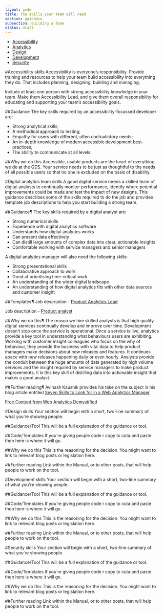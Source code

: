 ```yaml
---
layout: gsdm
title: The skills your team will need
section: guidance
subsection: Building a team
status: draft
---
```


* [Accessibility](#accessibility-skills)
* [Analytics](#digital-analytics-team-skills)
* [Design](#design-skills)
* [Development](#development-skills)
* [Security](#security-skills)


#Accessibility skills
Accessibility is everyone’s responsibility. Provide training and resources to 
help your team build accessibility into everything they do. That includes 
planning, designing, building and managing.

Include at least one person with strong accessibility knowledge in your team. 
Make them Accessibility Lead, and give them overall responsibility for educating and supporting your team’s accessibility goals.

##Guidance
The key skills required by an accessibility-focussed developer are:
* Strong analytical skills;
* A methodical approach to testing;
* Empathy for users with different, often contradictory needs;
* An in-depth knowledge of modern accessible development best-practices;
* The ability to communicate at all levels.

##Why we do this
Accessible, usable products are the heart of everything we do at the GDS. Your service needs to be just as thoughtful to the needs of all possible users so that no one is excluded on the basis of disability.





#Digital analytics team skills
A good digital service needs a skilled team of digital analysts to continually monitor performance, identify where potential improvements could be made and test the impact of new designs. This guidance describes some of the skills required to do the job and provides template job descriptions to help you start building a strong team.

##Guidance¶
The key skills required by a digital analyst are:
* Strong numerical skills
* Experience with digital analytics software
* Understands how digital analytics works
* Can present data effectively
* Can distill large amounts of complex data into clear, actionable insights
* Comfortable working with service managers and senior managers

A digital analytics manager will also need the following skills:
* Strong presentational skills
* Collaborative approach to work
* Good at prioritising time-critical work
* An understanding of the wider digital landscape
* An understanding of how digital analytics fits with other data sources and customer insight

##Templates¶
Job description - [Product Analytics Lead](https://docs.google.com/a/digital.cabinet-office.gov.uk/document/d/18Px4dlhSxzTuLTLzKe3_1n-1HCwV3hi9UUc1yVNuIXo/edit)

Job description - [Product analyst](https://docs.google.com/a/digital.cabinet-office.gov.uk/document/d/1NqcKTxqYit9BXPxj_paI4qsV_8TzMyK4bIIYrg4OJGg/edit)

##Why we do this¶
The reason we hire skilled analysts is that high quality digital services continually develop and improve over time. Development doesn’t stop once the service is operational. Once a service is live, analytics provide a key tool in understanding what behaviours users are exhibiting. Working with customer insight colleagues who focus on the why of behaviour, they provide the business with vital data to help product managers make decisions about new releases and features. It continues apace with new releases happening daily or even hourly. Analysts provide the conduit between the huge amounts of data generated by high volume services and the insight required by service managers to make product improvements. It is this key skill of distilling data into actionable insight that makes a good analyst.

##Further reading¶
Avinash Kaushik provides his take on the subject in his blog article entitled [Seven Skills to Look for in a Web Analytics Manager](http://www.kaushik.net/avinash/seven-skills-to-look-for-in-a-web-analytics-manager/).

[Free Content from Web Analytics Demystified](http://www.webanalyticsdemystified.com/content/index.asp)





#Design skills
Your section will begin with a short, two-line summary of what you're showing people.

##Guidance/Tool
This will be a full explanation of the guidance or tool.

##Code/Templates
If you're giving people code r copy to cuta and paste then here is where it will go.

##Why we do this
This is the reasoning for the decision. You might want to link to relevant blog posts or legislation here.

##Further reading
Link within the Manual, or to other posts, that will help people to work on the tool.





#Development skills
Your section will begin with a short, two-line summary of what you're showing people.

##Guidance/Tool
This will be a full explanation of the guidance or tool.

##Code/Templates
If you're giving people code r copy to cuta and paste then here is where it will go.

##Why we do this
This is the reasoning for the decision. You might want to link to relevant blog posts or legislation here.

##Further reading
Link within the Manual, or to other posts, that will help people to work on the tool.




#Security skills
Your section will begin with a short, two-line summary of what you're showing people.

##Guidance/Tool
This will be a full explanation of the guidance or tool.

##Code/Templates
If you're giving people code r copy to cuta and paste then here is where it will go.

##Why we do this
This is the reasoning for the decision. You might want to link to relevant blog posts or legislation here.

##Further reading
Link within the Manual, or to other posts, that will help people to work on the tool.